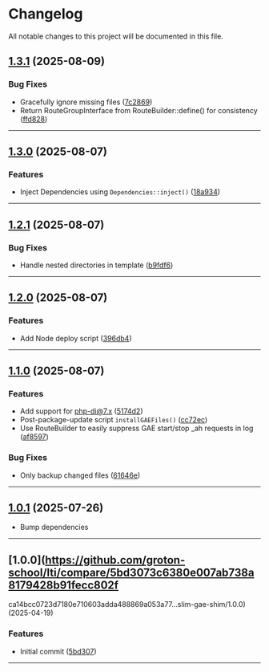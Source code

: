 <!--- BEGIN HEADER -->
# Changelog

All notable changes to this project will be documented in this file.
<!--- END HEADER -->

## [1.3.1](https://github.com/groton-school/slim-gae-shim/compare/v1.3.0...v1.3.1) (2025-08-09)

### Bug Fixes

* Gracefully ignore missing files ([7c2869](https://github.com/groton-school/slim-gae-shim/commit/7c28696182e8f61a037b14931335079686716e96))
* Return RouteGroupInterface from RouteBuilder::define() for consistency ([ffd828](https://github.com/groton-school/slim-gae-shim/commit/ffd828efac2da9dfbe92ce3ffaf572b48cc73699))


---

## [1.3.0](https://github.com/groton-school/slim-gae-shim/compare/v1.2.1...v1.3.0) (2025-08-07)

### Features

* Inject Dependencies using `Dependencies::inject()` ([18a934](https://github.com/groton-school/slim-gae-shim/commit/18a9349536429cb98679dc61cb2f10fff066ebbf))


---

## [1.2.1](https://github.com/groton-school/slim-gae-shim/compare/v1.2.0...v1.2.1) (2025-08-07)

### Bug Fixes

* Handle nested directories in template ([b9fdf6](https://github.com/groton-school/slim-gae-shim/commit/b9fdf674706bba11f7f9e3e0c91b93b17b01a8d3))


---

## [1.2.0](https://github.com/groton-school/slim-gae-shim/compare/v1.1.0...v1.2.0) (2025-08-07)

### Features

* Add Node deploy script ([396db4](https://github.com/groton-school/slim-gae-shim/commit/396db4999870a8387d589537263a790b5149520d))


---

## [1.1.0](https://github.com/groton-school/slim-gae-shim/compare/v1.0.1...v1.1.0) (2025-08-07)

### Features

* Add support for php-di@7.x ([5174d2](https://github.com/groton-school/slim-gae-shim/commit/5174d2c5cc1c1f6076e714135a6875b4d37c2dc4))
* Post-package-update script `installGAEFiles()` ([cc72ec](https://github.com/groton-school/slim-gae-shim/commit/cc72ecce9f265e1a93af0f6cb3056f57530e26dc))
* Use RouteBuilder to easily suppress GAE start/stop _ah requests in log ([af8597](https://github.com/groton-school/slim-gae-shim/commit/af8597dd2b0d91bfd0c129e0565bd4366e1d47a8))

### Bug Fixes

* Only backup changed files ([61646e](https://github.com/groton-school/slim-gae-shim/commit/61646e3956ce41e46fe585140959ad246f3073c6))


---

## [1.0.1](https://github.com/groton-school/lti.slim-gae-shim/compare/v1.0.0...v1.0.1) (2025-07-26)

- Bump dependencies

---

## [1.0.0](https://github.com/groton-school/lti/compare/5bd3073c6380e007ab738a8179428b91fecc802f

ca14bcc0723d7180e710603adda488869a053a77...slim-gae-shim/1.0.0) (2025-04-19)

### Features

- Initial commit ([5bd307](https://github.com/groton-school/lti/commit/5bd3073c6380e007ab738a8179428b91fecc802f))

---
